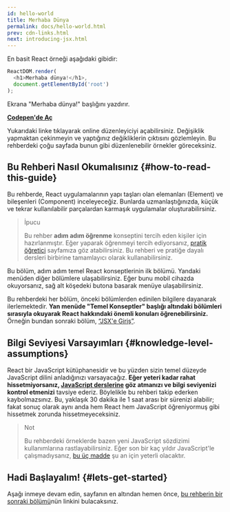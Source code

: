 ```yaml
---
id: hello-world
title: Merhaba Dünya
permalink: docs/hello-world.html
prev: cdn-links.html
next: introducing-jsx.html
---
```


En basit React örneği aşağıdaki gibidir:
```js
ReactDOM.render(
  <h1>Merhaba dünya!</h1>,
  document.getElementById('root')
);
```


Ekrana "Merhaba dünya!" başlığını yazdırır.

**[Codepen'de Aç](codepen://hello-world)**

Yukarıdaki linke tıklayarak online düzenleyiciyi açabilirsiniz. Değişiklik yapmaktan çekinmeyin ve yaptığınız değikliklerin çıktısını gözlemleyin. Bu rehberdeki çoğu sayfada bunun gibi düzenlenebilir örnekler göreceksiniz.

## Bu Rehberi Nasıl Okumalısınız {#how-to-read-this-guide}

Bu rehberde, React uygulamalarının yapı taşları olan elemanları (Element) ve bileşenleri (Component) inceleyeceğiz. Bunlarda uzmanlaştığınızda, küçük ve tekrar kullanılabilir parçalardan karmaşık uygulamalar oluşturabilirsiniz.

>İpucu
>
>Bu rehber **adım adım öğrenme** konseptini tercih eden kişiler için hazırlanmıştır. Eğer yaparak öğrenmeyi tercih ediyorsanız, [pratik öğretici](/tutorial/tutorial.html) sayfamıza göz atabilirsiniz. Bu rehberi ve pratiğe dayalı dersleri birbirine tamamlayıcı olarak kullanabilirsiniz. 

Bu bölüm, adım adım temel React konseptlerinin ilk bölümü. Yandaki menüden diğer bölümlere ulaşabilirsiniz. Eğer bunu mobil cihazda okuyorsanız, sağ alt köşedeki butona basarak menüye ulaşabilirsiniz.

Bu rehberdeki her bölüm, önceki bölümlerden edinilen bilgilere dayanarak ilerlemektedir. **Yan menüde "Temel Konseptler" başlığı altındaki bölümleri sırasıyla okuyarak React hakkındaki önemli konuları öğrenebilirsiniz.** Örneğin bundan sonraki bölüm, [“JSX'e Giriş”](/docs/introducing-jsx.html).

## Bilgi Seviyesi Varsayımları {#knowledge-level-assumptions}

React bir JavaScript kütüphanesidir ve bu yüzden sizin temel düzeyde JavaScript dilini anladığınızı varsayacağız. **Eğer yeteri kadar rahat hissetmiyorsanız, [JavaScript derslerine](https://developer.mozilla.org/en-US/docs/Web/JavaScript/A_re-introduction_to_JavaScript) göz atmanızı ve bilgi seviyenizi kontrol etmenizi** tavsiye ederiz. Böylelikle bu rehberi takip ederken kaybolmazsınız. Bu, yaklaşık 30 dakika ile 1 saat arası bir sürenizi alabilir; fakat sonuç olarak aynı anda hem React hem JavaScript öğreniyormuş gibi hissetmek zorunda hissetmeyeceksiniz.

>Not
>
>Bu rehberdeki örneklerde bazen yeni JavaScript sözdizimi kullanımlarına rastlayabilirsiniz. Eğer son bir kaç yıldır JavaScript'le çalışmadıysanız, 
[bu üç madde](https://gist.github.com/gaearon/683e676101005de0add59e8bb345340c) şu an için yeterli olacaktır.


## Hadi Başlayalım! {#lets-get-started}

Aşağı inmeye devam edin, sayfanın en altından hemen önce, [bu rehberin bir sonraki bölümü](/docs/introducing-jsx.html)nün linkini bulacaksınız.


